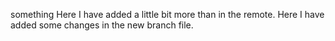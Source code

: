 something
Here I have added a little bit more than in the remote.
Here I have added some changes in the new branch file.

